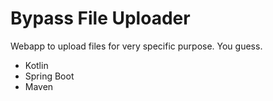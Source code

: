 # Bypass File Uploader
Webapp to upload files for very specific purpose. You guess.

- Kotlin
- Spring Boot
- Maven

